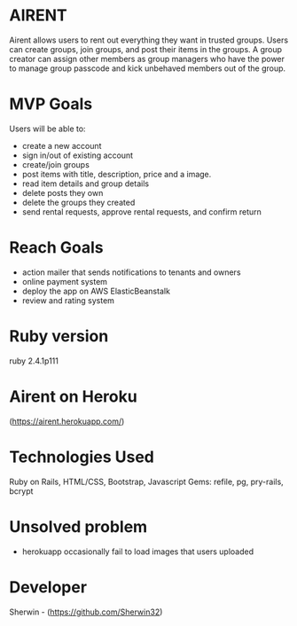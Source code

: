 # AIRENT
Airent allows users to rent out everything they want in trusted groups. Users can create groups, join groups, and post their items in the groups. A group creator can assign other members as group managers who have the power to manage group passcode and kick unbehaved members out of the group.

# MVP Goals
Users will be able to:
- create a new account
- sign in/out of existing account
- create/join groups
- post items with title, description, price and a image.
- read item details and group details
- delete posts they own
- delete the groups they created
- send rental requests, approve rental requests, and confirm return

# Reach Goals
- action mailer that sends notifications to tenants and owners
- online payment system
- deploy the app on AWS ElasticBeanstalk
- review and rating system

# Ruby version
  ruby 2.4.1p111

# Airent on Heroku
(https://airent.herokuapp.com/)

# Technologies Used
Ruby on Rails, HTML/CSS, Bootstrap, Javascript
Gems: refile, pg, pry-rails, bcrypt

# Unsolved problem
- herokuapp occasionally fail to load images that users uploaded

# Developer
Sherwin - (https://github.com/Sherwin32)


